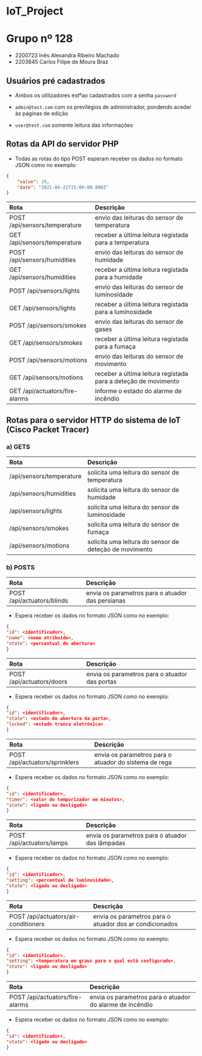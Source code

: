 # IoT_Project

# Grupo nº 128

-   2200723 Inês Alexandra Ribeiro Machado
-   2203845 Carlos Filipe de Moura Braz

## Usuários pré cadastrados

-   Ambos os utilizadores estºao cadastrados com a senha `password`

-   `admin@test.com` com os previlégios de administrador, pondendo aceder às páginas de edição
-   `user@test.com` somente leitura das informações

## Rotas da API do servidor PHP

-   Todas as rotas do tipo POST esperam receber os dados no formato JSON como no exemplo:

```json
{
    "value": 20,
    "date": "2021-04-22T15:00:00.000Z"
}
```

| Rota                           | Descrição                                                      |
| :----------------------------- | :------------------------------------------------------------- |
| POST /api/sensors/temperature  | envio das leituras do sensor de temperatura                    |
| GET /api/sensors/temperature   | receber a última leitura registada para a temperatura          |
| POST /api/sensors/humidities   | envio das leituras do sensor de humidade                       |
| GET /api/sensors/humidities    | receber a última leitura registada para a humidade             |
| POST /api/sensors/lights       | envio das leituras do sensor de luminosidade                   |
| GET /api/sensors/lights        | receber a última leitura registada para a luminosidade         |
| POST /api/sensors/smokes       | envio das leituras do sensor de gases                          |
| GET /api/sensors/smokes        | receber a última leitura registada para a fumaça               |
| POST /api/sensors/motions      | envio das leituras do sensor de movimento                      |
| GET /api/sensors/motions       | receber a última leitura registada para a deteção de movimento |
| GET /api/actuators/fire-alarms | informe o estado do alarme de incêndio                         |

## Rotas para o servidor HTTP do sistema de IoT (Cisco Packet Tracer)

### a) GETS

| Rota                     | Descrição                                              |
| :----------------------- | :----------------------------------------------------- |
| /api/sensors/temperature | solicita uma leitura do sensor de temperatura          |
| /api/sensors/humidities  | solicita uma leitura do sensor de humidade             |
| /api/sensors/lights      | solicita uma leitura do sensor de luminosidade         |
| /api/sensors/smokes      | solicita uma leitura do sensor de fumaça               |
| /api/sensors/motions     | solicita uma leitura do sensor de deteção de movimento |

### b) POSTS

| Rota                       | Descrição                                        |
| :------------------------- | :----------------------------------------------- |
| POST /api/actuators/blinds | envia os parametros para o atuador das persianas |

-   Espera receber os dados no formato JSON como no exemplo:

```json
{
"id": <identificador>,
"name": <nome atribuído>,
"state": <percentual de abertura>
}
```

| Rota                      | Descrição                                     |
| :------------------------ | :-------------------------------------------- |
| POST /api/actuators/doors | envia os parametros para o atuador das portas |

-   Espera receber os dados no formato JSON como no exemplo:

```json
{
"id": <identificador>,
"state": <estado de abertura da porta>,
"locked": <estado tranca eletrónica>
}
```

| Rota                           | Descrição                                             |
| :----------------------------- | :---------------------------------------------------- |
| POST /api/actuators/sprinklers | envia os parametros para o atuador do sistema de rega |

-   Espera receber os dados no formato JSON como no exemplo:

```json
{
"id": <identificador>,
"timer": <valor do temporizador em minutos>,
"state": <ligado ou desligado>
}
```

| Rota                      | Descrição                                       |
| :------------------------ | :---------------------------------------------- |
| POST /api/actuators/lamps | envia os parametros para o atuador das lâmpadas |

-   Espera receber os dados no formato JSON como no exemplo:

```json
{
"id": <identificador>,
"setting": <percentual de luminosidade>,
"state": <ligado ou desligado>
}
```

| Rota                                 | Descrição                                               |
| :----------------------------------- | :------------------------------------------------------ |
| POST /api/actuators/air-conditioners | envia os parametros para o atuador dos ar condicionados |

-   Espera receber os dados no formato JSON como no exemplo:

```json
{
"id": <identificador>,
"setting": <temperatura em graus para o qual está configurado>,
"state": <ligado ou desligado>
}
```

| Rota                            | Descrição                                                |
| :------------------------------ | :------------------------------------------------------- |
| POST /api/actuators/fire-alarms | envia os parametros para o atuador do alarme de incêndio |

-   Espera receber os dados no formato JSON como no exemplo:

```json
{
"id": <identificador>,
"state": <ligado ou desligado>
}
```
